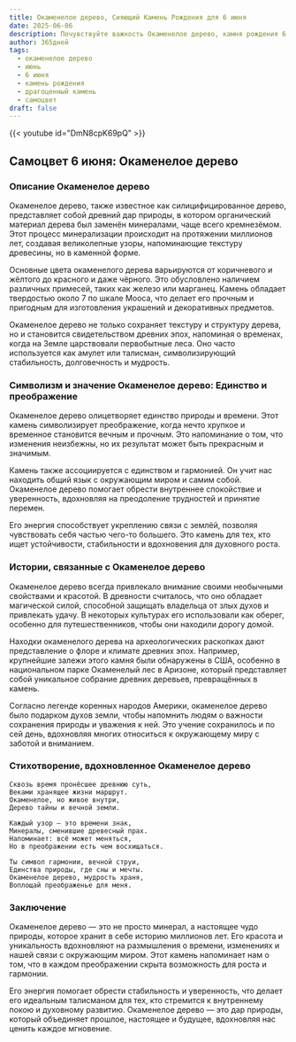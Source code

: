 ```yaml
---
title: Окаменелое дерево, Сияющий Камень Рождения для 6 июня
date: 2025-06-06
description: Почувствуйте важность Окаменелое дерево, камня рождения 6 июня, который символизирует Единство и преображение. Пусть его красота и значение осветят ваш день.
author: 365дней
tags:
  - окаменелое дерево
  - июнь
  - 6 июня
  - камень рождения
  - драгоценный камень
  - самоцвет
draft: false
---
```


{{< youtube id="DmN8cpK69pQ" >}}

## Самоцвет 6 июня: Окаменелое дерево

### Описание Окаменелое дерево

Окаменелое дерево, также известное как силицифицированное дерево, представляет собой древний дар природы, в котором органический материал дерева был заменён минералами, чаще всего кремнезёмом. Этот процесс минерализации происходит на протяжении миллионов лет, создавая великолепные узоры, напоминающие текстуру древесины, но в каменной форме.

Основные цвета окаменелого дерева варьируются от коричневого и жёлтого до красного и даже чёрного. Это обусловлено наличием различных примесей, таких как железо или марганец. Камень обладает твердостью около 7 по шкале Мооса, что делает его прочным и пригодным для изготовления украшений и декоративных предметов.

Окаменелое дерево не только сохраняет текстуру и структуру дерева, но и становится свидетельством древних эпох, напоминая о временах, когда на Земле царствовали первобытные леса. Оно часто используется как амулет или талисман, символизирующий стабильность, долговечность и мудрость.

### Символизм и значение Окаменелое дерево: Единство и преображение

Окаменелое дерево олицетворяет единство природы и времени. Этот камень символизирует преображение, когда нечто хрупкое и временное становится вечным и прочным. Это напоминание о том, что изменения неизбежны, но их результат может быть прекрасным и значимым.

Камень также ассоциируется с единством и гармонией. Он учит нас находить общий язык с окружающим миром и самим собой. Окаменелое дерево помогает обрести внутреннее спокойствие и уверенность, вдохновляя на преодоление трудностей и принятие перемен.

Его энергия способствует укреплению связи с землёй, позволяя чувствовать себя частью чего-то большего. Это камень для тех, кто ищет устойчивости, стабильности и вдохновения для духовного роста.

### Истории, связанные с Окаменелое дерево

Окаменелое дерево всегда привлекало внимание своими необычными свойствами и красотой. В древности считалось, что оно обладает магической силой, способной защищать владельца от злых духов и привлекать удачу. В некоторых культурах его использовали как оберег, особенно для путешественников, чтобы они находили дорогу домой.

Находки окаменелого дерева на археологических раскопках дают представление о флоре и климате древних эпох. Например, крупнейшие залежи этого камня были обнаружены в США, особенно в национальном парке Окаменелый лес в Аризоне, который представляет собой уникальное собрание древних деревьев, превращённых в камень.

Согласно легенде коренных народов Америки, окаменелое дерево было подарком духов земли, чтобы напомнить людям о важности сохранения природы и уважения к ней. Это учение сохранилось и по сей день, вдохновляя многих относиться к окружающему миру с заботой и вниманием.

### Стихотворение, вдохновленное Окаменелое дерево

```
Сквозь время пронёсшее древнюю суть,  
Веками хранящее жизни маршрут.  
Окаменелое, но живое внутри,  
Дерево тайны и вечной земли.  

Каждый узор — это времени знак,  
Минералы, сменившие древесный прах.  
Напоминает: всё может меняться,  
Но в преображении есть чем восхищаться.  

Ты символ гармонии, вечной струи,  
Единства природы, где сны и мечты.  
Окаменелое дерево, мудрость храня,  
Воплощай преображенье для меня.
```

### Заключение

Окаменелое дерево — это не просто минерал, а настоящее чудо природы, которое хранит в себе историю миллионов лет. Его красота и уникальность вдохновляют на размышления о времени, изменениях и нашей связи с окружающим миром. Этот камень напоминает нам о том, что в каждом преображении скрыта возможность для роста и гармонии.

Его энергия помогает обрести стабильность и уверенность, что делает его идеальным талисманом для тех, кто стремится к внутреннему покою и духовному развитию. Окаменелое дерево — это дар природы, который объединяет прошлое, настоящее и будущее, вдохновляя нас ценить каждое мгновение.